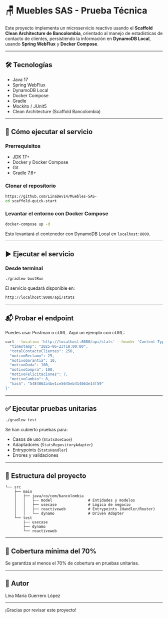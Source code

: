 # 🪑 Muebles SAS - Prueba Técnica

Este proyecto implementa un microservicio reactivo usando el **Scaffold Clean Architecture de Bancolombia**, orientado al manejo de estadísticas de contacto de clientes, persistiendo la información en **DynamoDB Local**, usando **Spring WebFlux** y **Docker Compose**.

---

## 🛠️ Tecnologías

- Java 17
- Spring WebFlux
- DynamoDB Local
- Docker Compose
- Gradle
- Mockito / JUnit5
- Clean Architecture (Scaffold Bancolombia)

---

## 🚀 Cómo ejecutar el servicio

### Prerrequisitos

- JDK 17+
- Docker y Docker Compose
- Git
- Gradle 7.6+

### Clonar el repositorio

```bash
https://github.com/LinaDev14/Muebles-SAS-
cd scaffold-quick-start
```

### Levantar el entorno con Docker Compose

```bash
docker-compose up -d
```

Esto levantará el contenedor con DynamoDB Local en `localhost:8000`.

---

## ▶️ Ejecutar el servicio

### Desde terminal

```bash
./gradlew bootRun
```

El servicio quedará disponible en:

```
http://localhost:8080/api/stats
```

---

## 📬 Probar el endpoint

Puedes usar Postman o cURL. Aquí un ejemplo con cURL:

```bash
curl --location 'http://localhost:8080/api/stats' --header 'Content-Type: application/json' --data '{
  "timestamp": "2025-06-23T18:00:00",
  "totalContactoClientes": 250,
  "motivoReclamo": 25,
  "motivoGarantia": 10,
  "motivoDuda": 100,
  "motivoCompra": 100,
  "motivoFelicitaciones": 7,
  "motivoCambio": 8,
  "hash": "5484062a4be1ce5645eb414663e14f59"
}'
```

---

## ✅ Ejecutar pruebas unitarias

```bash
./gradlew test
```

Se han cubierto pruebas para:

- Casos de uso (`StatsUseCase`)
- Adaptadores (`StatsRepositoryAdapter`)
- Entrypoints (`StatsHandler`)
- Errores y validaciones

---

## 📂 Estructura del proyecto

```
└── src
    ├── main
    │   ├── java/co/com/bancolombia
    │   │   ├── model                # Entidades y modelos
    │   │   ├── usecase              # Lógica de negocio
    │   │   ├── reactiveweb          # Entrypoints (Handler/Router)
    │   │   └── dynamo               # Driven Adapter
    └── test
        ├── usecase
        ├── dynamo
        └── reactiveweb
```

---

## 🧪 Cobertura mínima del 70%

Se garantiza al menos el 70% de cobertura en pruebas unitarias.

---

## 🤝 Autor

Lina María Guerrero López

---

¡Gracias por revisar este proyecto!

